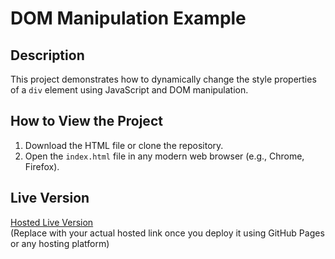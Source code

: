 # DOM Manipulation Example

## Description
This project demonstrates how to dynamically change the style properties of a `div` element using JavaScript and DOM manipulation.

## How to View the Project
1. Download the HTML file or clone the repository.
2. Open the `index.html` file in any modern web browser (e.g., Chrome, Firefox).

## Live Version
[Hosted Live Version](https://dom-project-1-jade.vercel.app/)  
(Replace with your actual hosted link once you deploy it using GitHub Pages or any hosting platform)
